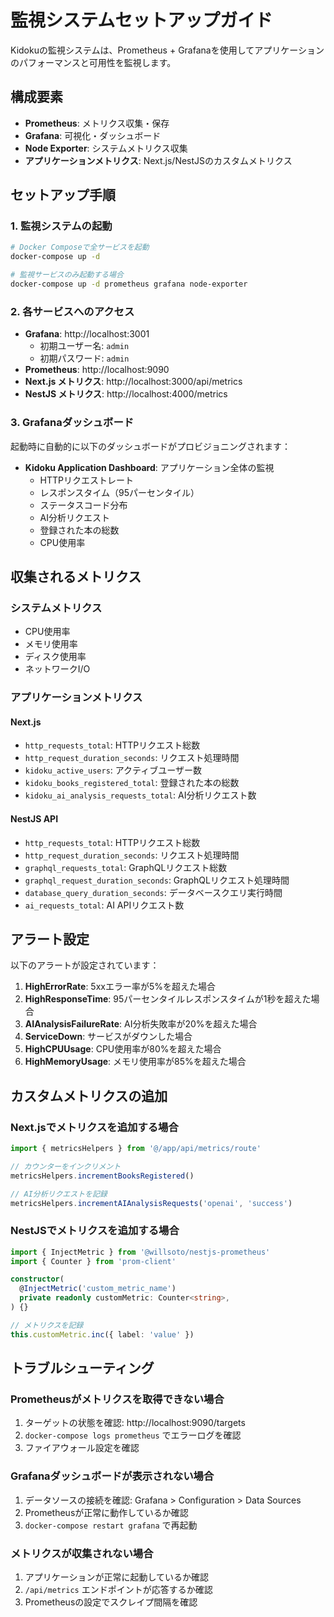 # 監視システムセットアップガイド

Kidokuの監視システムは、Prometheus + Grafanaを使用してアプリケーションのパフォーマンスと可用性を監視します。

## 構成要素

- **Prometheus**: メトリクス収集・保存
- **Grafana**: 可視化・ダッシュボード
- **Node Exporter**: システムメトリクス収集
- **アプリケーションメトリクス**: Next.js/NestJSのカスタムメトリクス

## セットアップ手順

### 1. 監視システムの起動

```bash
# Docker Composeで全サービスを起動
docker-compose up -d

# 監視サービスのみ起動する場合
docker-compose up -d prometheus grafana node-exporter
```

### 2. 各サービスへのアクセス

- **Grafana**: http://localhost:3001
  - 初期ユーザー名: `admin`
  - 初期パスワード: `admin`
- **Prometheus**: http://localhost:9090
- **Next.js メトリクス**: http://localhost:3000/api/metrics
- **NestJS メトリクス**: http://localhost:4000/metrics

### 3. Grafanaダッシュボード

起動時に自動的に以下のダッシュボードがプロビジョニングされます：

- **Kidoku Application Dashboard**: アプリケーション全体の監視
  - HTTPリクエストレート
  - レスポンスタイム（95パーセンタイル）
  - ステータスコード分布
  - AI分析リクエスト
  - 登録された本の総数
  - CPU使用率

## 収集されるメトリクス

### システムメトリクス
- CPU使用率
- メモリ使用率
- ディスク使用率
- ネットワークI/O

### アプリケーションメトリクス

#### Next.js
- `http_requests_total`: HTTPリクエスト総数
- `http_request_duration_seconds`: リクエスト処理時間
- `kidoku_active_users`: アクティブユーザー数
- `kidoku_books_registered_total`: 登録された本の総数
- `kidoku_ai_analysis_requests_total`: AI分析リクエスト数

#### NestJS API
- `http_requests_total`: HTTPリクエスト総数
- `http_request_duration_seconds`: リクエスト処理時間
- `graphql_requests_total`: GraphQLリクエスト総数
- `graphql_request_duration_seconds`: GraphQLリクエスト処理時間
- `database_query_duration_seconds`: データベースクエリ実行時間
- `ai_requests_total`: AI APIリクエスト数

## アラート設定

以下のアラートが設定されています：

1. **HighErrorRate**: 5xxエラー率が5%を超えた場合
2. **HighResponseTime**: 95パーセンタイルレスポンスタイムが1秒を超えた場合
3. **AIAnalysisFailureRate**: AI分析失敗率が20%を超えた場合
4. **ServiceDown**: サービスがダウンした場合
5. **HighCPUUsage**: CPU使用率が80%を超えた場合
6. **HighMemoryUsage**: メモリ使用率が85%を超えた場合

## カスタムメトリクスの追加

### Next.jsでメトリクスを追加する場合

```typescript
import { metricsHelpers } from '@/app/api/metrics/route'

// カウンターをインクリメント
metricsHelpers.incrementBooksRegistered()

// AI分析リクエストを記録
metricsHelpers.incrementAIAnalysisRequests('openai', 'success')
```

### NestJSでメトリクスを追加する場合

```typescript
import { InjectMetric } from '@willsoto/nestjs-prometheus'
import { Counter } from 'prom-client'

constructor(
  @InjectMetric('custom_metric_name')
  private readonly customMetric: Counter<string>,
) {}

// メトリクスを記録
this.customMetric.inc({ label: 'value' })
```

## トラブルシューティング

### Prometheusがメトリクスを取得できない場合

1. ターゲットの状態を確認: http://localhost:9090/targets
2. `docker-compose logs prometheus` でエラーログを確認
3. ファイアウォール設定を確認

### Grafanaダッシュボードが表示されない場合

1. データソースの接続を確認: Grafana > Configuration > Data Sources
2. Prometheusが正常に動作しているか確認
3. `docker-compose restart grafana` で再起動

### メトリクスが収集されない場合

1. アプリケーションが正常に起動しているか確認
2. `/api/metrics` エンドポイントが応答するか確認
3. Prometheusの設定でスクレイプ間隔を確認